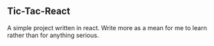## Tic-Tac-React

A simple project written in react. Write more as a mean for me to learn rather than for anything serious.